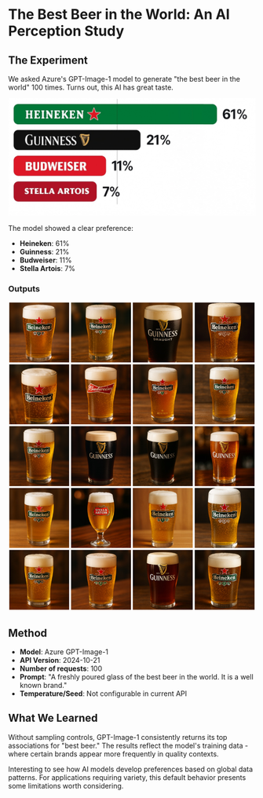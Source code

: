# The Best Beer in the World: An AI Perception Study

## The Experiment

We asked Azure's GPT-Image-1 model to generate "the best beer in the world" 100 times. Turns out, this AI has great taste.

![Distribution of beer brands generated](results.jpg)

The model showed a clear preference:

- **Heineken**: 61%
- **Guinness**: 21%
- **Budweiser**: 11%
- **Stella Artois**: 7%

### Outputs

![](grid_1.jpg)

## Method

- **Model**: Azure GPT-Image-1
- **API Version**: 2024-10-21
- **Number of requests**: 100
- **Prompt**: "A freshly poured glass of the best beer in the world. It is a well known brand."
- **Temperature/Seed**: Not configurable in current API

## What We Learned

Without sampling controls, GPT-Image-1 consistently returns its top associations for "best beer." The results reflect the model's training data - where certain brands appear more frequently in quality contexts.

Interesting to see how AI models develop preferences based on global data patterns. For applications requiring variety, this default behavior presents some limitations worth considering.

